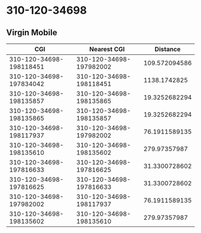 # 310-120-34698
## Virgin Mobile


| CGI | Nearest CGI | Distance |
|-----|-------------|----------|
| 310-120-34698-198118451 | 310-120-34698-197982002 | 109.572094586 |
| 310-120-34698-197834042 | 310-120-34698-198118451 | 1138.1742825 |
| 310-120-34698-198135857 | 310-120-34698-198135865 | 19.3252682294 |
| 310-120-34698-198135865 | 310-120-34698-198135857 | 19.3252682294 |
| 310-120-34698-198117937 | 310-120-34698-197982002 | 76.1911589135 |
| 310-120-34698-198135610 | 310-120-34698-198135602 | 279.97357987 |
| 310-120-34698-197816633 | 310-120-34698-197816625 | 31.3300728602 |
| 310-120-34698-197816625 | 310-120-34698-197816633 | 31.3300728602 |
| 310-120-34698-197982002 | 310-120-34698-198117937 | 76.1911589135 |
| 310-120-34698-198135602 | 310-120-34698-198135610 | 279.97357987 |
